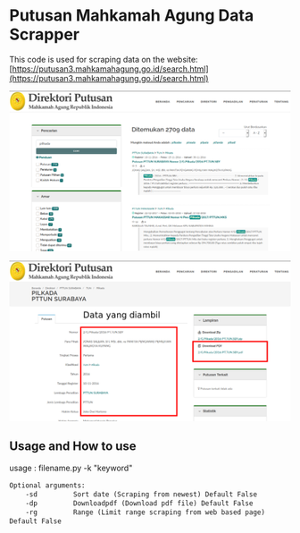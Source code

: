 # Putusan Mahkamah Agung Data Scrapper

This code is used for scraping data on the website: [https://putusan3.mahkamahagung.go.id/search.html](https://putusan3.mahkamahagung.go.id/search.html)

![scraping1](1.png)

![scraping2](2.png)

## Usage and How to use

usage : filename.py -k "keyword"

```
Optional arguments:
    -sd         Sort date (Scraping from newest) Default False
    -dp         Downloadpdf (Download pdf file) Default False
    -rg         Range (Limit range scraping from web based page) Default False
```


